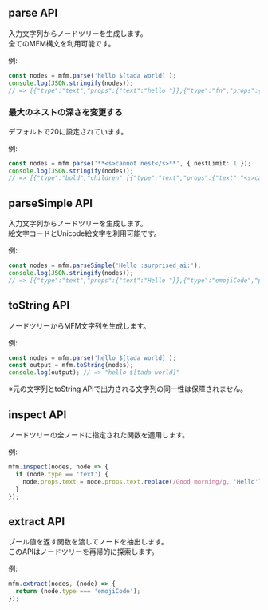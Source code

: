 ## parse API
入力文字列からノードツリーを生成します。  
全てのMFM構文を利用可能です。  

例:  
```ts
const nodes = mfm.parse('hello $[tada world]');
console.log(JSON.stringify(nodes));
// => [{"type":"text","props":{"text":"hello "}},{"type":"fn","props":{"name":"tada","args":{}},"children":[{"type":"text","props":{"text":"world"}}]}]
```

### 最大のネストの深さを変更する
デフォルトで20に設定されています。  

例:  
```ts
const nodes = mfm.parse('**<s>cannot nest</s>**', { nestLimit: 1 });
console.log(JSON.stringify(nodes));
// => [{"type":"bold","children":[{"type":"text","props":{"text":"<s>cannot nest</s>"}}]}]
```

## parseSimple API
入力文字列からノードツリーを生成します。  
絵文字コードとUnicode絵文字を利用可能です。  

例:  
```ts
const nodes = mfm.parseSimple('Hello :surprised_ai:');
console.log(JSON.stringify(nodes));
// => [{"type":"text","props":{"text":"Hello "}},{"type":"emojiCode","props":{"name":"surprised_ai"}}]
```

## toString API
ノードツリーからMFM文字列を生成します。

例:  
```ts
const nodes = mfm.parse('hello $[tada world]');
const output = mfm.toString(nodes);
console.log(output); // => "hello $[tada world]"
```
※元の文字列とtoString APIで出力される文字列の同一性は保障されません。

## inspect API
ノードツリーの全ノードに指定された関数を適用します。  

例:  
```ts
mfm.inspect(nodes, node => {
  if (node.type == 'text') {
    node.props.text = node.props.text.replace(/Good morning/g, 'Hello');
  }
});
```

## extract API
ブール値を返す関数を渡してノードを抽出します。  
このAPIはノードツリーを再帰的に探索します。  

例:  
```ts
mfm.extract(nodes, (node) => {
  return (node.type === 'emojiCode');
});
```
